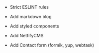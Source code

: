 * Strict ESLINT rules
* Add markdown blog
* Add styled components

* Add NetfifyCMS
* Add Contact form (formik, yup, webtask)
